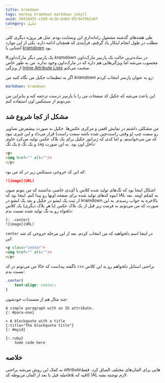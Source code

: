 ```yaml
---
title: kramdown
tags: markup kramdown markdown jekyll
uuid: 50418455-c289-4c3b-b40d-05c9e70b2a6f
category: جکیل
---
```


طی هفته‌های گذشته مشغول راه‌اندازی این وبسایت بودم. مثل هر پروژه دیگری کلی مطلب در طول انجام اینکار یاد گرفتم، فرآیندی که همچنان ادامه داره. یکی از این موارد آشنایی با [kramdown](http://kramdown.gettalong.org/) بود.

#یک پارسِر دیگر مارک‌داون
*kramdown* در ساده‌ترین حالت یک پارسِر مارک‌داون محسوب می‌شه اما ویژگی‌هایی هم داره که در مارک‌داون وجود نداره. من به طور خاص از ویژگی [Inline Attribute Lists](http://kramdown.gettalong.org/syntax.html#block-ials) صحبت می‌کنم.

اگر به تنظیمات جکیل من نگاه کنید من *kramdown* رو به عنوان پارسر انتخاب کردم:

~~~ yaml
markdown: kramdown
~~~

این باعث می‌شه که جکیل کد صفحات من را با پارسِر درست ترجمه کنه و بنابراین من می‌تونم از سینتکس اون استفاده کنم.
  
## مشکل از کجا شروع شد
من مشکلی داشتم در نمایش افقی و مرکزی عکس‌ها. جکیل به صورت پیشفرض تصاویر رو سمت چپ (و وقتی راست‌چین شده باشه سمت راست) قرار می‌داد و این چیزی نبود که من می‌خواستم. و اما کدی که ژنراتور جکیل برای یک بلاک عکس تولید می‌کرد حاوی یک تگ `p` و یک تگ `img` داخل اون بود. به این صورت:

~~~ html
<p>
<img href="" alt=""/>
</p>
~~~

که این کد خروجی سینتکس زیر در کد من بود:


~~~ markdown
![image](URL)
~~~


اشکال اینجا بود که تگ‌های تولید شده کلاس یا آی‌دی خاصی نداشتند که من بتونم میون انبوه کدهای تولید شده برای صفحه اونها رو پیدا کنم. اینجا بود که IAL به کمکم اومد. بعد از ثبت یک ایشو در جکیل و بعد یک ایشو در kramdown بالاخره به جواب رسیدم. به این صورت که من می‌تونم به فرمت زیر قبل از یک بلاک عکس (یا هر بلاک دیگری) یک کلاس دلخواه رو به تگ تولید شده نسبت بدم:

~~~ kramdown
{: .center}
![image](URL)
~~~

`center` در اینجا اسم دلخواهیه که من انتخاب کردم. بعد از این مرحله خروجی کد شد این:



~~~ html
<p class="center">
<img href="" alt=""/>
</p>
~~~

ناگفته پیداست که حالا من می‌تونم در کد `css` براحتی استایل دلخواهم رو به این کلاس نسبت بدم:

~~~ css
.center{
    text-align: center;
}
~~~

چند مثال هم از مستندات خودشون:

~~~ kramdown
A simple paragraph with an ID attribute.
{: #para-one}

> A blockquote with a title
{:title="The blockquote title"}
{: #myid}

{:.ruby}
    Some code here
~~~

## خلاصه
به کمک این روش می‌شه براحتی *attribute*هایی برای المان‌های مختلف الصاق کرد. فقط کافیه که *بلافاصله* قبل یا بعد از المان مربوطه کد IAL لازم نوشته بشه.
